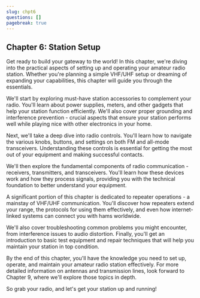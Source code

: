 ```yaml
---
slug: chpt6
questions: []
pagebreak: true
---
```


## Chapter 6: Station Setup

Get ready to build your gateway to the world! In this chapter, we're diving into the practical aspects of setting up and operating your amateur radio station. Whether you're planning a simple VHF/UHF setup or dreaming of expanding your capabilities, this chapter will guide you through the essentials.

We'll start by exploring must-have station accessories to complement your radio. You'll learn about power supplies, meters, and other gadgets that help your station function efficiently. We'll also cover proper grounding and interference prevention - crucial aspects that ensure your station performs well while playing nice with other electronics in your home.

Next, we'll take a deep dive into radio controls. You'll learn how to navigate the various knobs, buttons, and settings on both FM and all-mode transceivers. Understanding these controls is essential for getting the most out of your equipment and making successful contacts.

We'll then explore the fundamental components of radio communication - receivers, transmitters, and transceivers. You'll learn how these devices work and how they process signals, providing you with the technical foundation to better understand your equipment.

A significant portion of this chapter is dedicated to repeater operations - a mainstay of VHF/UHF communication. You'll discover how repeaters extend your range, the protocols for using them effectively, and even how internet-linked systems can connect you with hams worldwide.

We'll also cover troubleshooting common problems you might encounter, from interference issues to audio distortion. Finally, you'll get an introduction to basic test equipment and repair techniques that will help you maintain your station in top condition.

By the end of this chapter, you'll have the knowledge you need to set up, operate, and maintain your amateur radio station effectively. For more detailed information on antennas and transmission lines, look forward to Chapter 9, where we'll explore those topics in depth.

So grab your radio, and let's get your station up and running!
